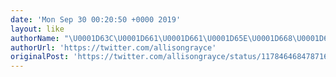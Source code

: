 ```yaml
---
date: 'Mon Sep 30 00:20:50 +0000 2019'
layout: like
authorName: "\U0001D63C\U0001D661\U0001D661\U0001D65E\U0001D668\U0001D664\U0001D663\U0001D642\U0001D667\U0001D656\U0001D66E\U0001D658\U0001D65A"
authorUrl: 'https://twitter.com/allisongrayce'
originalPost: 'https://twitter.com/allisongrayce/status/1178464684787163136'
---
```

